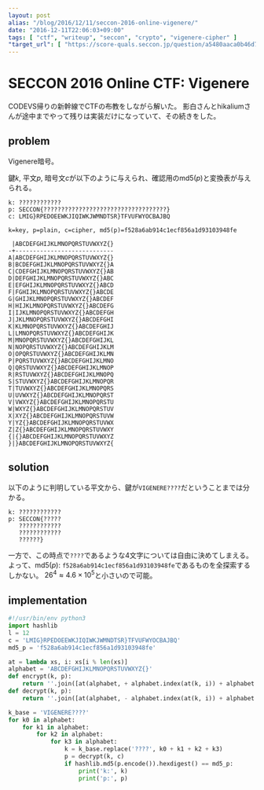 ```yaml
---
layout: post
alias: "/blog/2016/12/11/seccon-2016-online-vigenere/"
date: "2016-12-11T22:06:03+09:00"
tags: [ "ctf", "writeup", "seccon", "crypto", "vigenere-cipher" ]
"target_url": [ "https://score-quals.seccon.jp/question/a5480aaca0b46d7785bd9916186ede557a91835f" ]
---
```


# SECCON 2016 Online CTF: Vigenere

CODEVS帰りの新幹線でCTFの布教をしながら解いた。
影白さんとhikaliumさんが途中までやって残りは実装だけになっていて、その続きをした。

## problem

Vigenere暗号。

鍵$k$, 平文$p$, 暗号文$c$が以下のように与えられ、確認用の$\mathrm{md5}(p)$と変換表が与えられる。

```
k: ????????????
p: SECCON{???????????????????????????????????}
c: LMIG}RPEDOEEWKJIQIWKJWMNDTSR}TFVUFWYOCBAJBQ

k=key, p=plain, c=cipher, md5(p)=f528a6ab914c1ecf856a1d93103948fe

 |ABCDEFGHIJKLMNOPQRSTUVWXYZ{}
-+----------------------------
A|ABCDEFGHIJKLMNOPQRSTUVWXYZ{}
B|BCDEFGHIJKLMNOPQRSTUVWXYZ{}A
C|CDEFGHIJKLMNOPQRSTUVWXYZ{}AB
D|DEFGHIJKLMNOPQRSTUVWXYZ{}ABC
E|EFGHIJKLMNOPQRSTUVWXYZ{}ABCD
F|FGHIJKLMNOPQRSTUVWXYZ{}ABCDE
G|GHIJKLMNOPQRSTUVWXYZ{}ABCDEF
H|HIJKLMNOPQRSTUVWXYZ{}ABCDEFG
I|IJKLMNOPQRSTUVWXYZ{}ABCDEFGH
J|JKLMNOPQRSTUVWXYZ{}ABCDEFGHI
K|KLMNOPQRSTUVWXYZ{}ABCDEFGHIJ
L|LMNOPQRSTUVWXYZ{}ABCDEFGHIJK
M|MNOPQRSTUVWXYZ{}ABCDEFGHIJKL
N|NOPQRSTUVWXYZ{}ABCDEFGHIJKLM
O|OPQRSTUVWXYZ{}ABCDEFGHIJKLMN
P|PQRSTUVWXYZ{}ABCDEFGHIJKLMNO
Q|QRSTUVWXYZ{}ABCDEFGHIJKLMNOP
R|RSTUVWXYZ{}ABCDEFGHIJKLMNOPQ
S|STUVWXYZ{}ABCDEFGHIJKLMNOPQR
T|TUVWXYZ{}ABCDEFGHIJKLMNOPQRS
U|UVWXYZ{}ABCDEFGHIJKLMNOPQRST
V|VWXYZ{}ABCDEFGHIJKLMNOPQRSTU
W|WXYZ{}ABCDEFGHIJKLMNOPQRSTUV
X|XYZ{}ABCDEFGHIJKLMNOPQRSTUVW
Y|YZ{}ABCDEFGHIJKLMNOPQRSTUVWX
Z|Z{}ABCDEFGHIJKLMNOPQRSTUVWXY
{|{}ABCDEFGHIJKLMNOPQRSTUVWXYZ
}|}ABCDEFGHIJKLMNOPQRSTUVWXYZ{
```

## solution

以下のように判明している平文から、鍵が`VIGENERE????`だということまでは分かる。

```
k: ????????????
p: SECCON{?????
   ????????????
   ????????????
   ??????}
```

一方で、この時点で`????`であるような$4$文字については自由に決めてしまえる。
よって、$\mathrm{md5}(p)$: `f528a6ab914c1ecf856a1d93103948fe`であるものを全探索するしかない。
$26^4 \approx 4.6 \times 10^5$と小さいので可能。

## implementation

``` python
#!/usr/bin/env python3
import hashlib
l = 12
c = 'LMIG}RPEDOEEWKJIQIWKJWMNDTSR}TFVUFWYOCBAJBQ'
md5_p = 'f528a6ab914c1ecf856a1d93103948fe'

at = lambda xs, i: xs[i % len(xs)]
alphabet = 'ABCDEFGHIJKLMNOPQRSTUVWXYZ{}'
def encrypt(k, p):
    return ''.join([at(alphabet, + alphabet.index(at(k, i)) + alphabet.index(p[i])) for i in range(len(p))])
def decrypt(k, p):
    return ''.join([at(alphabet, - alphabet.index(at(k, i)) + alphabet.index(p[i])) for i in range(len(p))])

k_base = 'VIGENERE????'
for k0 in alphabet:
    for k1 in alphabet:
        for k2 in alphabet:
            for k3 in alphabet:
                k = k_base.replace('????', k0 + k1 + k2 + k3)
                p = decrypt(k, c)
                if hashlib.md5(p.encode()).hexdigest() == md5_p:
                    print('k:', k)
                    print('p:', p)
```
